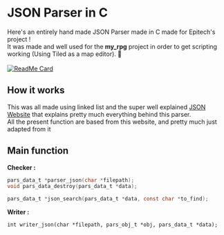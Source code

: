 # JSON Parser in C

Here's an entirely hand made JSON Parser made in C made for Epitech's project !\
It was made and well used for the **my_rpg** project in order to get scripting working (Using Tiled as a map editor). :slightly_smiling_face:\
\
[![ReadMe Card](https://github-readme-stats.vercel.app/api/pin/?username=Davphla&repo=JSON-Parser&theme=gruvbox&hide_border=false)](https://github.com/Mikatech/my_rpg)

## How it works
This was all made using linked list and the super well explained [JSON Website](https://www.json.org/json-fr.html) that explains pretty much everything behind this parser.\
All the present function are based from this website, and pretty much just adapted from it
## Main function
**Checker :**
```C
pars_data_t *parser_json(char *filepath);
void pars_data_destroy(pars_data_t *data);

pars_data_t *json_search(pars_data_t *data, const char *to_find);

```
**Writer :**
```
int writer_json(char *filepath, pars_obj_t *obj, pars_data_t *data);
```
